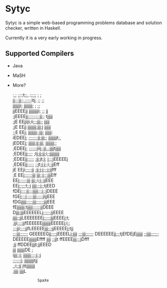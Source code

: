 Sytyc
=====
Sytyc is a simple web-based programming problems database and solution checker, written in Haskell.

Currently it is a very early working in progress.

Supported Compilers
-------------------
 * Java
 * MaSH
 * More?
 

    :,; ;;:;t;;,.:;;;;    ;  ;            
    jj;;;jj;;,;;;;;itj;    ;; ;;           
    jjjjjjji;  jjjjjjjj;    ;  ;;          
    jjEEEEjj jjjjjjjjji;   ;; jj          
    ;jEEEEjj;;;;;;;;;jj;;  tjjjjj         
    ;jE EEjjiji;ii;;;jjj;;  jjjjj         
    ;jE EEjj jjjjjjjj;jjj;j jjjjjj        
    ;;E EEj; jjjjjjjj;;jjj;  jjjjjj:      
     iEDEEj; ;;;;;;;jj;jjj;; jjjjjjjjt;,  
     jEDEEj;  jjjjjj;jj;jjj;  jjjjjjjj;;  
     ;EDEEj; ;;;;;;jiij;;jj;,;jjjjtjjjjj  
     ;EDEEjj;;;;  ;tj;jj;jj;i;;jjjjjjjjj  
     ;EDEEjj;;;;;  ;jj;jt;j; j;;;jEEEEEj  
     ;EDEEjj;;;;;  ;;jt;j;j;;i;;jjEff     
     jE EEji;;;;;jj ;jj;j;j;;;j;jjfff     
     ;E EEj;;;;;;jjj jjj;;j;;;jjjEff      
        EEj;;;;;;jjj jjj;;i;j;;jjEEE      
        EEj;;;;;t;;j jjjj;;;j;;tjEED      
       fDEj;;;;jj;;;jjjjj;;;j;;jDEEE      
       fGEj;;;j;;;;;jjj;;;;;jijjEEE       
       fDGjjjjj;;;;;jjj;;;;;;jjjEEE       
       fEjjjjjjj;tjjjjj;;;;;;jjDEEE       
       Djjj;jjjEEEEEELj;;;;;;jjEEEE       
      jjjj;;jjLEEEEEEEj;;;;;jjjEEEEj;t;   
     ;jji;;;;jjfEEEEEEjjjjjjjjEEEEEj;i;;  
    ;;;jji;;;;jjfLEEEEEjjj;;;jjEEEEEj;tjj  
    ;;;jjj;;;;;; GEEEEEGjj;;;;jEEEELj;jjjj 
    ;;;jjj;;;;;; DEEEEEEjj;;;tjEfDEjEjjjjjj
    ;;jjjj;;;;;;  DEEEEEjjjjjjjEffff  jjjj 
    ;;jjt         ffEEEEjjj;;;jDfff        
    ;jj          ffDDEEjjjt;jjEEED        
    jjj                jjjjjjjDE ;        
    ijjj;;j;            jjjjjjj;;;;j;;j    
    ;;;;;;j;               jjjjjjjjjtjj    
    ,;i;;jj                jttjjjjjjjj    
      ;jjjj                      jjjjL    
      
      
                  SpaXe